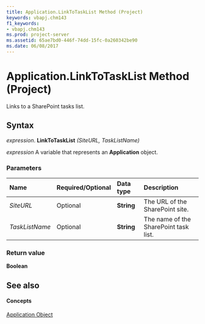 ```yaml
---
title: Application.LinkToTaskList Method (Project)
keywords: vbapj.chm143
f1_keywords:
- vbapj.chm143
ms.prod: project-server
ms.assetid: 65ae7bd0-446f-74dd-15fc-0a260342be90
ms.date: 06/08/2017
---
```



# Application.LinkToTaskList Method (Project)
Links to a SharePoint tasks list.

## Syntax

 _expression_. **LinkToTaskList** _(SiteURL,_ _TaskListName)_

 _expression_ A variable that represents an **Application** object.


### Parameters



|**Name**|**Required/Optional**|**Data type**|**Description**|
|:-----|:-----|:-----|:-----|
| _SiteURL_|Optional|**String**|The URL of the SharePoint site.|
| _TaskListName_|Optional|**String**|The name of the SharePoint task list.|

### Return value

 **Boolean**


## See also


#### Concepts


[Application Object](Project.Application.md)
